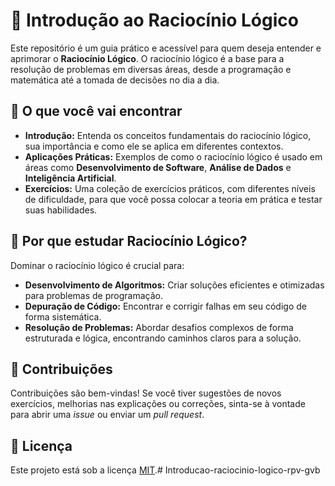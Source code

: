 # 🧠 Introdução ao Raciocínio Lógico

Este repositório é um guia prático e acessível para quem deseja entender e aprimorar o **Raciocínio Lógico**. O raciocínio lógico é a base para a resolução de problemas em diversas áreas, desde a programação e matemática até a tomada de decisões no dia a dia.

## 🚀 O que você vai encontrar

* **Introdução:** Entenda os conceitos fundamentais do raciocínio lógico, sua importância e como ele se aplica em diferentes contextos.
* **Aplicações Práticas:** Exemplos de como o raciocínio lógico é usado em áreas como **Desenvolvimento de Software**, **Análise de Dados** e **Inteligência Artificial**.
* **Exercícios:** Uma coleção de exercícios práticos, com diferentes níveis de dificuldade, para que você possa colocar a teoria em prática e testar suas habilidades.

## 🎯 Por que estudar Raciocínio Lógico?

Dominar o raciocínio lógico é crucial para:

* **Desenvolvimento de Algoritmos:** Criar soluções eficientes e otimizadas para problemas de programação.
* **Depuração de Código:** Encontrar e corrigir falhas em seu código de forma sistemática.
* **Resolução de Problemas:** Abordar desafios complexos de forma estruturada e lógica, encontrando caminhos claros para a solução.

## 🤝 Contribuições

Contribuições são bem-vindas! Se você tiver sugestões de novos exercícios, melhorias nas explicações ou correções, sinta-se à vontade para abrir uma _issue_ ou enviar um _pull request_.

## 📜 Licença

Este projeto está sob a licença [MIT](./LICENSE).# Introducao-raciocinio-logico-rpv-gvb
